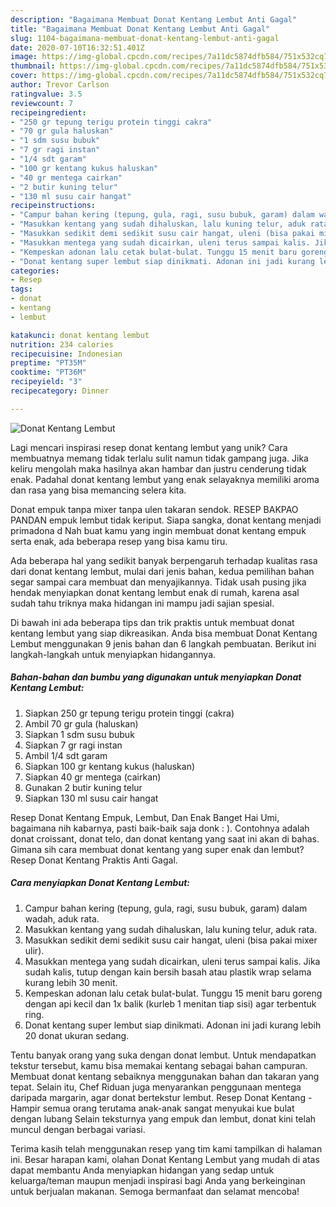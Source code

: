 ```yaml
---
description: "Bagaimana Membuat Donat Kentang Lembut Anti Gagal"
title: "Bagaimana Membuat Donat Kentang Lembut Anti Gagal"
slug: 1104-bagaimana-membuat-donat-kentang-lembut-anti-gagal
date: 2020-07-10T16:32:51.401Z
image: https://img-global.cpcdn.com/recipes/7a11dc5874dfb584/751x532cq70/donat-kentang-lembut-foto-resep-utama.jpg
thumbnail: https://img-global.cpcdn.com/recipes/7a11dc5874dfb584/751x532cq70/donat-kentang-lembut-foto-resep-utama.jpg
cover: https://img-global.cpcdn.com/recipes/7a11dc5874dfb584/751x532cq70/donat-kentang-lembut-foto-resep-utama.jpg
author: Trevor Carlson
ratingvalue: 3.5
reviewcount: 7
recipeingredient:
- "250 gr tepung terigu protein tinggi cakra"
- "70 gr gula haluskan"
- "1 sdm susu bubuk"
- "7 gr ragi instan"
- "1/4 sdt garam"
- "100 gr kentang kukus haluskan"
- "40 gr mentega cairkan"
- "2 butir kuning telur"
- "130 ml susu cair hangat"
recipeinstructions:
- "Campur bahan kering (tepung, gula, ragi, susu bubuk, garam) dalam wadah, aduk rata."
- "Masukkan kentang yang sudah dihaluskan, lalu kuning telur, aduk rata."
- "Masukkan sedikit demi sedikit susu cair hangat, uleni (bisa pakai mixer ulir)."
- "Masukkan mentega yang sudah dicairkan, uleni terus sampai kalis. Jika sudah kalis, tutup dengan kain bersih basah atau plastik wrap selama kurang lebih 30 menit."
- "Kempeskan adonan lalu cetak bulat-bulat. Tunggu 15 menit baru goreng dengan api kecil dan 1x balik (kurleb 1 menitan tiap sisi) agar terbentuk ring."
- "Donat kentang super lembut siap dinikmati. Adonan ini jadi kurang lebih 20 donat ukuran sedang."
categories:
- Resep
tags:
- donat
- kentang
- lembut

katakunci: donat kentang lembut 
nutrition: 234 calories
recipecuisine: Indonesian
preptime: "PT35M"
cooktime: "PT36M"
recipeyield: "3"
recipecategory: Dinner

---
```



![Donat Kentang Lembut](https://img-global.cpcdn.com/recipes/7a11dc5874dfb584/751x532cq70/donat-kentang-lembut-foto-resep-utama.jpg)

Lagi mencari inspirasi resep donat kentang lembut yang unik? Cara membuatnya memang tidak terlalu sulit namun tidak gampang juga. Jika keliru mengolah maka hasilnya akan hambar dan justru cenderung tidak enak. Padahal donat kentang lembut yang enak selayaknya memiliki aroma dan rasa yang bisa memancing selera kita.

Donat empuk tanpa mixer tanpa ulen takaran sendok. RESEP BAKPAO PANDAN empuk lembut tidak keriput. Siapa sangka, donat kentang menjadi primadona d Nah buat kamu yang ingin membuat donat kentang empuk serta enak, ada beberapa resep yang bisa kamu tiru.

Ada beberapa hal yang sedikit banyak berpengaruh terhadap kualitas rasa dari donat kentang lembut, mulai dari jenis bahan, kedua pemilihan bahan segar sampai cara membuat dan menyajikannya. Tidak usah pusing jika hendak menyiapkan donat kentang lembut enak di rumah, karena asal sudah tahu triknya maka hidangan ini mampu jadi sajian spesial.


Di bawah ini ada beberapa tips dan trik praktis untuk membuat donat kentang lembut yang siap dikreasikan. Anda bisa membuat Donat Kentang Lembut menggunakan 9 jenis bahan dan 6 langkah pembuatan. Berikut ini langkah-langkah untuk menyiapkan hidangannya.

<!--inarticleads1-->

##### Bahan-bahan dan bumbu yang digunakan untuk menyiapkan Donat Kentang Lembut:

1. Siapkan 250 gr tepung terigu protein tinggi (cakra)
1. Ambil 70 gr gula (haluskan)
1. Siapkan 1 sdm susu bubuk
1. Siapkan 7 gr ragi instan
1. Ambil 1/4 sdt garam
1. Siapkan 100 gr kentang kukus (haluskan)
1. Siapkan 40 gr mentega (cairkan)
1. Gunakan 2 butir kuning telur
1. Siapkan 130 ml susu cair hangat


Resep Donat Kentang Empuk, Lembut, Dan Enak Banget Hai Umi, bagaimana nih kabarnya, pasti baik-baik saja donk : ). Contohnya adalah donat croissant, donat telo, dan donat kentang yang saat ini akan di bahas. Gimana sih cara membuat donat kentang yang super enak dan lembut? Resep Donat Kentang Praktis Anti Gagal. 

<!--inarticleads2-->

##### Cara menyiapkan Donat Kentang Lembut:

1. Campur bahan kering (tepung, gula, ragi, susu bubuk, garam) dalam wadah, aduk rata.
1. Masukkan kentang yang sudah dihaluskan, lalu kuning telur, aduk rata.
1. Masukkan sedikit demi sedikit susu cair hangat, uleni (bisa pakai mixer ulir).
1. Masukkan mentega yang sudah dicairkan, uleni terus sampai kalis. Jika sudah kalis, tutup dengan kain bersih basah atau plastik wrap selama kurang lebih 30 menit.
1. Kempeskan adonan lalu cetak bulat-bulat. Tunggu 15 menit baru goreng dengan api kecil dan 1x balik (kurleb 1 menitan tiap sisi) agar terbentuk ring.
1. Donat kentang super lembut siap dinikmati. Adonan ini jadi kurang lebih 20 donat ukuran sedang.


Tentu banyak orang yang suka dengan donat lembut. Untuk mendapatkan tekstur tersebut, kamu bisa memakai kentang sebagai bahan campuran. Membuat donat kentang sebaiknya menggunakan bahan dan takaran yang tepat. Selain itu, Chef Riduan juga menyarankan penggunaan mentega daripada margarin, agar donat bertekstur lembut. Resep Donat Kentang - Hampir semua orang terutama anak-anak sangat menyukai kue bulat dengan lubang Selain teksturnya yang empuk dan lembut, donat kini telah muncul dengan berbagai variasi. 

Terima kasih telah menggunakan resep yang tim kami tampilkan di halaman ini. Besar harapan kami, olahan Donat Kentang Lembut yang mudah di atas dapat membantu Anda menyiapkan hidangan yang sedap untuk keluarga/teman maupun menjadi inspirasi bagi Anda yang berkeinginan untuk berjualan makanan. Semoga bermanfaat dan selamat mencoba!
